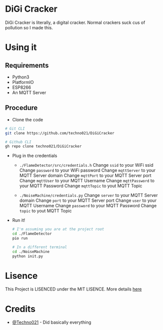 # DiGi Cracker
DiGi Cracker is literally, a digital cracker. Normal crackers suck cus of pollution so I made this.

# Using it
## Requirements
- Python3
- PlatformIO
- ESP8266
- An MQTT Server

## Procedure
- Clone the code
```bash
# Git CLI
git clone https://github.com/techno021/DiGiCracker

# Github CLI
gh repo clone techno021/DiGiCracker
```

- Plug in the credentials
  - `./FlameDetector/src/credentials.h`
  Change `ssid` to your WiFi ssid
  Change `password` to your WiFi password
  Change `mqttServer` to your MQTT Server domain
  Change `mqttPort` to your MQTT Server port
  Change `mqttUser` to your MQTT Username
  Change `mqttPassword` to your MQTT Password
  Change `mqttTopic` to yout MQTT Topic

  - `./NoiseMachine/credentials.py`
  Change `server` to your MQTT Server domain
  Change `port` to your MQTT Server port
  Change `user` to your MQTT Username
  Change `password` to your MQTT Password
  Change `topic` to yout MQTT Topic

- Run it!
  ```bash
  # I'm assuming you are at the project root
  cd ./FlameDetector
  pio run

  # In a different terminal
  cd ./NoiseMachine
  python init.py
  ```

# Lisence
This Project is LISENCED under the MIT LISENCE. More details [here](./LISENCE.md)

# Credits
- [@Techno021](https://github.com/techno021) - Did basically everything
